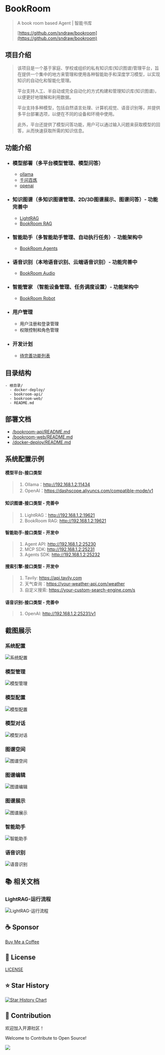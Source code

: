# BookRoom
> A book room based Agent | 智能书库
> 
> [https://github.com/sndraw/bookroom](https://github.com/sndraw/bookroom) 

## 项目介绍
> 该项目是一个基于家庭、学校或组织的私有知识库(知识图谱)管理平台，旨在提供一个集中的地方来管理和使用各种智能助手和深度学习模型，以实现知识的自动化和智能化管理。
> 
> 平台支持人工、半自动或完全自动化的方式构建和管理知识库(知识图谱)，以便更好地理解和利用数据。
> 
> 平台支持多种模型，包括自然语言处理、计算机视觉、语音识别等，并提供多平台部署选项，以便在不同的设备和环境中使用。
> 
> 此外，平台还提供了模型问答功能，用户可以通过输入问题来获取模型的回答，从而快速获取所需的知识信息。


## 功能介绍
- ### 模型部署（多平台模型管理、模型问答）
  - [ollama](https://github.com/ollama/ollama)
  - [千问百炼](https://bailian.console.aliyun.com/)
  - [openai](https://github.com/openai/openai-python)

- ### 知识图谱（多知识图谱管理、2D/3D图谱展示、图谱问答）- 功能完善中
  - [LightRAG](https://github.com/HKUDS/LightRAG)
  - [BookRoom RAG](https://github.com/sndraw/bookroom-rag)

- ### 智能助手（多智能助手管理、自动执行任务）- 功能架构中
  - [BookRoom Agents](https://github.com/sndraw/bookroom-agents)

- ### 语音识别（本地语音识别、云端语音识别）- 功能完善中
  - [BookRoom Audio](https://github.com/sndraw/bookroom-audio)

- ### 智能管家 （智能设备管理、任务调度设置）- 功能架构中
  - [BookRoom Robot](https://github.com/sndraw/bookroom-robot)

- ### 用户管理
  - 用户注册和登录管理
  - 权限控制和角色管理

- ### 开发计划
  - [待完善功能列表](./devplan.md)

## 目录结构
```text
- 根目录/
  - docker-deploy/ 
  - bookroom-api/
  - bookroom-web/
  - README.md
```
## 部署文档
- [/bookroom-api/README.md](./bookroom-api/README.md)
- [/bookroom-web/README.md](./bookroom-web/README.md)
- [/docker-deploy/README.md](./docker-deploy/README.md)

## 系统配置示例
#### 模型平台-接口类型
> 1. Ollama：http://192.168.1.2:11434
> 2. OpenAI：https://dashscope.aliyuncs.com/compatible-mode/v1

#### 知识图谱-接口类型 - 完善中
> 1. LightRAG：http://192.168.1.2:19621
> 2. BookRoom RAG: http://192.168.1.2:19621

#### 智能助手-接口类型 - 开发中
> 1. Agent API: http://192.168.1.2:25230
> 2. MCP SDK: http://192.168.1.2:25231
> 3. Agents SDK: http://192.168.1.2:25232

#### 搜索引擎-接口类型 - 开发中
> 1. Tavily: https://api.tavily.com
> 2. 天气查询：https://your-weather-api.com/weather
> 3. 自定义搜索: https://your-custom-search-engine.com/s

#### 语音识别-接口类型 - 完善中
> 1. OpenAI: http://192.168.1.2:25231/v1

## 截图展示
### 系统配置
![系统配置](./docs/assets/系统配置.png)  
### 模型管理
![模型管理](./docs/assets/模型管理.png) 
### 模型配置
![模型配置](./docs/assets/模型配置.png)  
### 模型对话
![模型对话](./docs/assets/模型对话.png)  
### 图谱空间
![图谱空间](./docs/assets/图谱空间.png)  
### 图谱编辑
![图谱编辑](./docs/assets/图谱编辑.png)  
### 图谱展示
![图谱展示](./docs/assets/图谱展示.png)
### 智能助手
![智能助手](./docs/assets/智能助手.png)
### 语音识别
![语音识别](./docs/assets/语音识别.png)

## 📚 相关文档
### LightRAG-运行流程
![LightRAG-运行流程](./docs/assets/LightRAG-运行流程.jpg)  


## ☕ Sponsor
[Buy Me a Coffee](docs/sponsor.md)

## 📃 License
[LICENSE](./LICENSE)

## ⭐️ Star History
[![Star History Chart](https://api.star-history.com/svg?repos=sndraw/bookroom&type=Date)](https://www.star-history.com/#sndraw/bookroom&Date)


## 🚀 Contribution

欢迎加入开源社区！

Welcome to Contribute to Open Source!


<a href="https://github.com/sndraw/bookroom/graphs/contributors">
  <img src="https://contrib.rocks/image?repo=sndraw/bookroom" />
</a>
